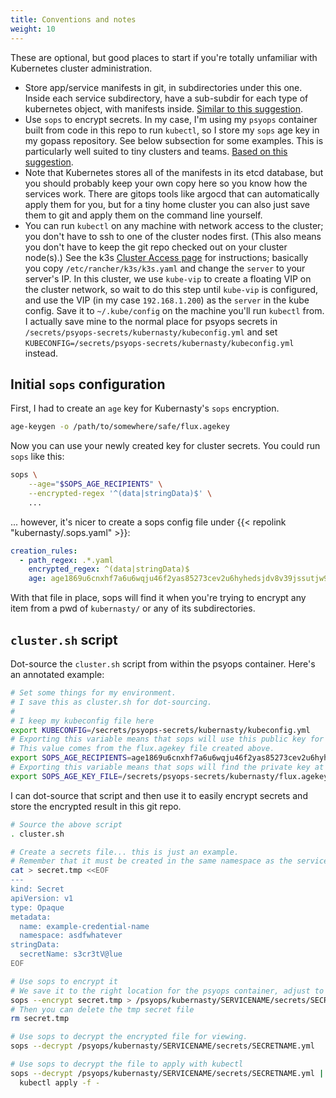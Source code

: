 ```yaml
---
title: Conventions and notes
weight: 10
---
```


These are optional, but good places to start if you're totally unfamiliar with Kubernetes cluster administration.

* Store app/service manifests in git, in subdirectories under this one.
  Inside each service subdirectory, have a sub-subdir for each type of kubernetes object,
  with manifests inside.
  [Similar to this suggestion](https://boxunix.com/2020/05/15/a-better-way-of-organizing-your-kubernetes-manifest-files/).
* Use `sops` to encrypt secrets.
  In my case, I'm using my `psyops` container built from code in this repo to run `kubectl`,
  so I store my `sops` age key in my gopass repository.
  See below subsection for some examples.
  This is particularly well suited to tiny clusters and teams.
  [Based on this suggestion](https://frederic-hemberger.de/notes/kubernetes/manage-secrets-with-sops/).
* Note that Kubernetes stores all of the manifests in its etcd database,
  but you should probably keep your own copy here so you know how the services work.
  There are gitops tools like argocd that can automatically apply them for you,
  but for a tiny home cluster you can also just save them to git and apply them on the command line yourself.
* You can run `kubectl` on any machine with network access to the cluster;
  you don't have to ssh to one of the cluster nodes first.
  (This also means you don't have to keep the git repo checked out on your cluster node(s).)
  See the k3s [Cluster Access page](https://docs.k3s.io/cluster-access) for instructions;
  basically you copy `/etc/rancher/k3s/k3s.yaml` and change the `server` to your server's IP.
  In this cluster, we use `kube-vip` to create a floating VIP on the cluster network,
  so wait to do this step until `kube-vip` is configured,
  and use the VIP (in my case `192.168.1.200`) as the `server` in the kube config.
  Save it to `~/.kube/config` on the machine you'll run `kubectl` from.
  I actually save mine to the normal place for psyops secrets in `/secrets/psyops-secrets/kubernasty/kubeconfig.yml`
  and set `KUBECONFIG=/secrets/psyops-secrets/kubernasty/kubeconfig.yml` instead.

## Initial `sops` configuration

First, I had to create an `age` key for Kubernasty's `sops` encryption.

```sh
age-keygen -o /path/to/somewhere/safe/flux.agekey
```

Now you can use your newly created key for cluster secrets.
You could run `sops` like this:

```sh
sops \
    --age="$SOPS_AGE_RECIPIENTS" \
    --encrypted-regex '^(data|stringData)$' \
    ...
```

... however, it's nicer to create a sops config file under {{< repolink "kubernasty/.sops.yaml" >}}:

```yaml
creation_rules:
  - path_regex: .*.yaml
    encrypted_regex: ^(data|stringData)$
    age: age1869u6cnxhf7a6u6wqju46f2yas85273cev2u6hyhedsjdv8v39jssutjw9
```

With that file in place,
sops will find it when you're trying to encrypt any item from a pwd of `kubernasty/`
or any of its subdirectories.

## `cluster.sh` script

Dot-source the `cluster.sh` script from within the psyops container.
Here's an annotated example:

```sh
# Set some things for my environment.
# I save this as cluster.sh for dot-sourcing.
#
# I keep my kubeconfig file here
export KUBECONFIG=/secrets/psyops-secrets/kubernasty/kubeconfig.yml
# Exporting this variable means that sops will use this public key for encryption.
# This value comes from the flux.agekey file created above.
export SOPS_AGE_RECIPIENTS=age1869u6cnxhf7a6u6wqju46f2yas85273cev2u6hyhedsjdv8v39jssutjw9
# Exporting this variable means that sops will find the private key at this path.
export SOPS_AGE_KEY_FILE=/secrets/psyops-secrets/kubernasty/flux.agekey
```

I can dot-source that script and then use it to easily encrypt secrets and store the encrypted result in this git repo.

```sh
# Source the above script
. cluster.sh

# Create a secrets file... this is just an example.
# Remember that it must be created in the same namespace as the service that will use it.
cat > secret.tmp <<EOF
---
kind: Secret
apiVersion: v1
type: Opaque
metadata:
  name: example-credential-name
  namespace: asdfwhatever
stringData:
  secretName: s3cr3tV@lue
EOF

# Use sops to encrypt it
# We save it to the right location for the psyops container, adjust to your own needs if not using psyops.
sops --encrypt secret.tmp > /psyops/kubernasty/SERVICENAME/secrets/SECRETNAME.yml
# Then you can delete the tmp secret file
rm secret.tmp

# Use sops to decrypt the encrypted file for viewing.
sops --decrypt /psyops/kubernasty/SERVICENAME/secrets/SECRETNAME.yml

# Use sops to decrypt the file to apply with kubectl
sops --decrypt /psyops/kubernasty/SERVICENAME/secrets/SECRETNAME.yml |
  kubectl apply -f -
```
